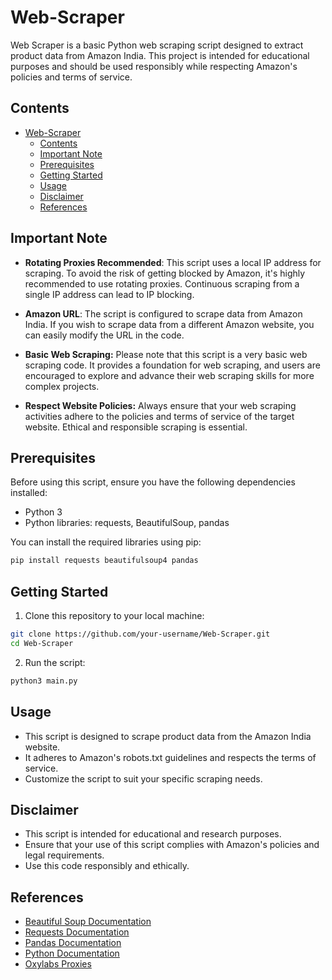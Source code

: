 # Web-Scraper

Web Scraper is a basic Python web scraping script designed to extract product data from Amazon India. This project is intended for educational purposes and should be used responsibly while respecting Amazon's policies and terms of service.

## Contents
- [Web-Scraper](#web-scraper)
  - [Contents](#contents)
  - [Important Note](#important-note)
  - [Prerequisites](#prerequisites)
  - [Getting Started](#getting-started)
  - [Usage](#usage)
  - [Disclaimer](#disclaimer)
  - [References](#references)

## Important Note
- **Rotating Proxies Recommended**: This script uses a local IP address for scraping. To avoid the risk of getting blocked by Amazon, it's highly recommended to use rotating proxies. Continuous scraping from a single IP address can lead to IP blocking.

- **Amazon URL**: The script is configured to scrape data from Amazon India. If you wish to scrape data from a different Amazon website, you can easily modify the URL in the code.

- **Basic Web Scraping:** Please note that this script is a very basic web scraping code. It provides a foundation for web scraping, and users are encouraged to explore and advance their web scraping skills for more complex projects.

- **Respect Website Policies:** Always ensure that your web scraping activities adhere to the policies and terms of service of the target website. Ethical and responsible scraping is essential.

## Prerequisites

Before using this script, ensure you have the following dependencies installed:

- Python 3
- Python libraries: requests, BeautifulSoup, pandas

You can install the required libraries using pip:

```bash
pip install requests beautifulsoup4 pandas
```

## Getting Started

1. Clone this repository to your local machine:
``` bash
git clone https://github.com/your-username/Web-Scraper.git
cd Web-Scraper
```
2. Run the script:
``` bash
python3 main.py
```

## Usage

- This script is designed to scrape product data from the Amazon India website.
- It adheres to Amazon's robots.txt guidelines and respects the terms of service.
- Customize the script to suit your specific scraping needs.

## Disclaimer
- This script is intended for educational and research purposes.
- Ensure that your use of this script complies with Amazon's policies and legal requirements.
- Use this code responsibly and ethically.

## References

- [Beautiful Soup Documentation](https://www.crummy.com/software/BeautifulSoup/bs4/doc/)
- [Requests Documentation](https://docs.python-requests.org/en/latest/)
- [Pandas Documentation](https://pandas.pydata.org/docs/)
- [Python Documentation](https://docs.python.org/3/)
- [Oxylabs Proxies](https://oxylabs.io/)

